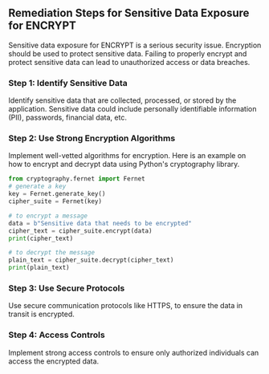 

## Remediation Steps for Sensitive Data Exposure for ENCRYPT

Sensitive data exposure for ENCRYPT is a serious security issue. Encryption should be used to protect sensitive data. Failing to properly encrypt and protect sensitive data can lead to unauthorized access or data breaches.

### Step 1: Identify Sensitive Data

Identify sensitive data that are collected, processed, or stored by the application. Sensitive data could include personally identifiable information (PII), passwords, financial data, etc.

### Step 2: Use Strong Encryption Algorithms

Implement well-vetted algorithms for encryption. Here is an example on how to encrypt and decrypt data using Python's cryptography library.

```python
from cryptography.fernet import Fernet
# generate a key
key = Fernet.generate_key()
cipher_suite = Fernet(key)

# to encrypt a message
data = b"Sensitive data that needs to be encrypted"
cipher_text = cipher_suite.encrypt(data)
print(cipher_text)

# to decrypt the message
plain_text = cipher_suite.decrypt(cipher_text)
print(plain_text)
```

### Step 3: Use Secure Protocols

Use secure communication protocols like HTTPS, to ensure the data in transit is encrypted.


### Step 4: Access Controls
Implement strong access controls to ensure only authorized individuals can access the encrypted data.